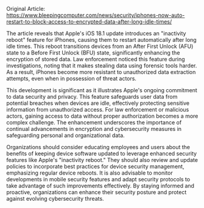 Original Article: https://www.bleepingcomputer.com/news/security/iphones-now-auto-restart-to-block-access-to-encrypted-data-after-long-idle-times/

The article reveals that Apple's iOS 18.1 update introduces an "inactivity reboot" feature for iPhones, causing them to restart automatically after long idle times. This reboot transitions devices from an After First Unlock (AFU) state to a Before First Unlock (BFU) state, significantly enhancing the encryption of stored data. Law enforcement noticed this feature during investigations, noting that it makes stealing data using forensic tools harder. As a result, iPhones become more resistant to unauthorized data extraction attempts, even when in possession of threat actors.

This development is significant as it illustrates Apple's ongoing commitment to data security and privacy. This feature safeguards user data from potential breaches when devices are idle, effectively protecting sensitive information from unauthorized access. For law enforcement or malicious actors, gaining access to data without proper authorization becomes a more complex challenge. The enhancement underscores the importance of continual advancements in encryption and cybersecurity measures in safeguarding personal and organizational data.

Organizations should consider educating employees and users about the benefits of keeping device software updated to leverage enhanced security features like Apple's "inactivity reboot." They should also review and update policies to incorporate best practices for device security management, emphasizing regular device reboots. It is also advisable to monitor developments in mobile security features and adapt security protocols to take advantage of such improvements effectively. By staying informed and proactive, organizations can enhance their security posture and protect against evolving cybersecurity threats.
